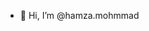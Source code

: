 - 👋 Hi, I’m @hamza.mohmmad


<!---
hamzamohmmad99/hamzamohmmad99 is a ✨ special ✨ repository because its `README.md` (this file) appears on your GitHub profile.
You can click the Preview link to take a look at your changes.
--->
